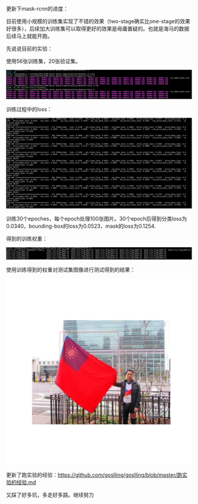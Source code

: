更新下mask-rcnn的进度：

目前使用小规模的训练集实现了不错的效果（two-stage确实比one-stage的效果好很多），后续加大训练集可以取得更好的效果是毋庸置疑的。也就是海马的数据后续马上就能开跑。

先说说目前的实验：

使用56张训练集，20张验证集。

![pic.PNG](https://github.com/goslling/goslling/blob/master/sunzheng2019412/pic.PNG?raw=true)

训练过程中的loss：

![pic1.PNG](https://github.com/goslling/goslling/blob/master/sunzheng2019412/pic1.PNG?raw=true)

训练30个epoches，每个epoch处理100张图片。30个epoch后得到分类loss为0.0340，bounding-box的loss为0.0523，mask的loss为0.1254.

得到的训练权重：

![pic2.PNG](https://github.com/goslling/goslling/blob/master/sunzheng2019412/pic2.PNG?raw=true)

使用训练得到的权重对测试集图像进行测试得到的结果：

![pic3.png](https://github.com/goslling/goslling/blob/master/sunzheng2019412/pic3.png?raw=true)

更新了跑实验的经验：https://github.com/goslling/goslling/blob/master/跑实验的经验.md

又踩了好多坑，多走好多路。继续努力